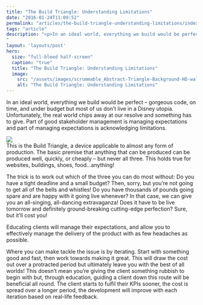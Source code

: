```yaml
---
title: "The Build Triangle: Understanding Limitations"
date: "2016-01-24T11:09:52"
permalink: "articles/the-build-triangle-understanding-limitations/index.html"
tags: "article"
description: "<p>In an ideal world, everything we build would be perfect &#8211; gorgeous code, on time, and under budget but most of us don’t live in a Disney utopia. Unfortunately, the real world chips away at our resolve and something has to give. Part of good stakeholder management is managing expectations and part of managing expectations </p>
"
layout: 'layouts/post'
hero:
  size: "full-bleed half-screen"
  caption: "true"
  title: "The Build Triangle: Understanding Limitations"
  image:
    src: "/assets/images/scrummable_Abstract-Triangle-Background-HD-wallpapers.jpg"
    alt: "The Build Triangle: Understanding Limitations"
---
```

<div class='intro'><p>In an ideal world, everything we build would be perfect &#8211; gorgeous code, on time, and under budget but most of us don’t live in a Disney utopia. Unfortunately, the real world chips away at our resolve and something has to give. Part of good stakeholder management is managing expectations and part of managing expectations is acknowledging limitations.</div>
<p><img src="/assets/images/scrummable_build_triangle-600x600.png" style="aspect-ratio: 600/600" /><br />
This is the Build Triangle, a device applicable to almost any form of production. The basic premise that anything that can be produced can be produced well, quickly, or cheaply &#8211; but never all three. This holds true for websites, buildings, shoes, food&#8230;anything!</p>
<p>The trick is to work out which of the three you can do most without: Do you have a tight deadline and a small budget? Then, sorry, but you’re not going to get all of the bells and whistles! Do you have thousands of pounds going spare and are happy with it going live whenever? In that case, we can give you an all-singing, all-dancing extravaganza! Does it have to be live tomorrow and definitely ground-breaking cutting-edge perfection? Sure, but it’ll cost you!</p>
<p>Educating clients will manage their expectations, and allow you to effectively manage the delivery of the product with as few headaches as possible.</p>
<p>Where you can make tackle the issue is by iterating. Start with something good and fast, then work towards making it great. This will draw the cost out over a protracted period but ultimately leave you with the best of all worlds! This doesn&#8217;t mean you&#8217;re giving the client something rubbish to begin with but, through education, guiding a client down this route will be beneficial all round. The client starts to fulfil their KPIs sooner, the cost is spread over a longer period, the development will improve with each iteration based on real-life feedback.</p>
